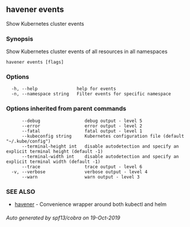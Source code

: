 ## havener events

Show Kubernetes cluster events

### Synopsis

Show Kubernetes cluster events of all resources in all namespaces

```
havener events [flags]
```

### Options

```
  -h, --help               help for events
  -n, --namespace string   Filter events for specific namespace
```

### Options inherited from parent commands

```
      --debug                 debug output - level 5
      --error                 error output - level 2
      --fatal                 fatal output - level 1
      --kubeconfig string     Kubernetes configuration file (default "~/.kube/config")
      --terminal-height int   disable autodetection and specify an explicit terminal height (default -1)
      --terminal-width int    disable autodetection and specify an explicit terminal width (default -1)
      --trace                 trace output - level 6
  -v, --verbose               verbose output - level 4
      --warn                  warn output - level 3
```

### SEE ALSO

* [havener](havener.md)	 - Convenience wrapper around both kubectl and helm

###### Auto generated by spf13/cobra on 19-Oct-2019
